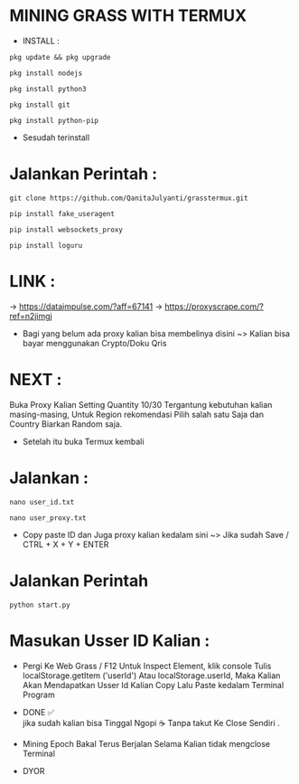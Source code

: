 # MINING GRASS WITH TERMUX



* INSTALL : 


```
pkg update && pkg upgrade
```
```
pkg install nodejs
```
```
pkg install python3
```
```
pkg install git
```
```
pkg install python-pip
```


* Sesudah terinstall 


# Jalankan Perintah  : 

```
git clone https://github.com/QanitaJulyanti/grasstermux.git
```
```
pip install fake_useragent
```
```
pip install websockets_proxy
```
```
pip install loguru
```




# LINK : 


-> https://dataimpulse.com/?aff=67141 
-> https://proxyscrape.com/?ref=n2jimgj



* Bagi yang belum ada proxy kalian bisa membelinya disini
~> Kalian bisa bayar menggunakan Crypto/Doku Qris  


# NEXT : 

Buka Proxy Kalian Setting Quantity 10/30 
Tergantung kebutuhan kalian masing-masing, 
Untuk Region rekomendasi Pilih salah satu Saja dan 
Country Biarkan Random saja. 



* Setelah itu buka Termux kembali 

# Jalankan : 

```
nano user_id.txt
```
```
nano user_proxy.txt
```

* Copy paste ID dan Juga proxy kalian kedalam sini 
~> Jika sudah Save / CTRL + X + Y + ENTER

 

# Jalankan Perintah


```
python start.py
```


# Masukan Usser ID Kalian : 

* Pergi Ke Web Grass / F12 Untuk Inspect Element, klik console
Tulis localStorage.getItem ('userId') Atau  localStorage.userId,
Maka Kalian Akan Mendapatkan Usser Id Kalian 
Copy Lalu Paste kedalam Terminal Program 

* DONE ✅  
jika sudah kalian bisa Tinggal Ngopi ☕️ Tanpa takut 
Ke Close Sendiri .

* Mining Epoch Bakal Terus Berjalan 
Selama Kalian tidak mengclose Terminal 




* DYOR